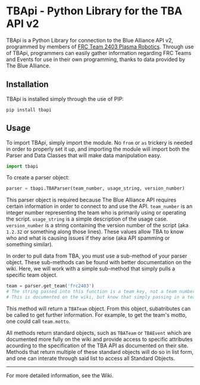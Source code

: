 # TBApi - Python Library for the TBA API v2

TBApi is a Python Library for connection to the Blue Alliance API v2, programmed by members of [FRC Team 2403 Plasma Robotics](www.plasmarobotics.com).  Through use of TBApi, programmers can easily gather information regarding FRC Teams and Events for use in their own programming, thanks to data provided by The Blue Alliance.

## Installation
TBApi is installed simply through the use of PIP:
```
pip install tbapi
```

## Usage
To import TBApi, simply import the module. No `from` or `as` trickery is needed in order to properly set it up, and importing the module will import both the Parser and Data Classes that will make data manipulation easy.
```python
import tbapi
```

To create a parser object:
```python
parser = tbapi.TBAParser(team_number, usage_string, version_number)
```
This parser object is required because The Blue Alliance API requires certain information in order to connect to and use the API.  `team_number` is an integer number representing the team who is primarily using or operating the script.  `usage_string` is a simple description of the usage case.  `version_number` is a string containing the version number of the script (aka `1.2.32` or something along those lines).  These values allow TBA to know who and what is causing issues if they arise (aka API spamming or something similar).

In order to pull data from TBA, you must use a sub-method of your parser object.  These sub-methods can be found with better documentation on the wiki.  Here, we will work with a simple sub-method that simply pulls a specific team object.
```python
team = parser.get_team('frc2403')
# The string passed into this function is a team key, not a team number.
# This is documented on the wiki, but know that simply passing in a team number will not work by default at this point in time.
```
This method will return a `TBATeam` object.  From this object, subatributes can be called to get further information.  For example, to get the team's motto, one could call `team.motto`.

All methods return standard objects, such as `TBATeam` or `TBAEvent` which are documented more fully on the wiki and provide access to specific attributes acourding to the specification of the TBA API as documented on their site.  Methods that return multiple of these standard objects will do so in list form, and one can interate through said list to access all Standard Objects.

---
For more detailed information, see the Wiki.
